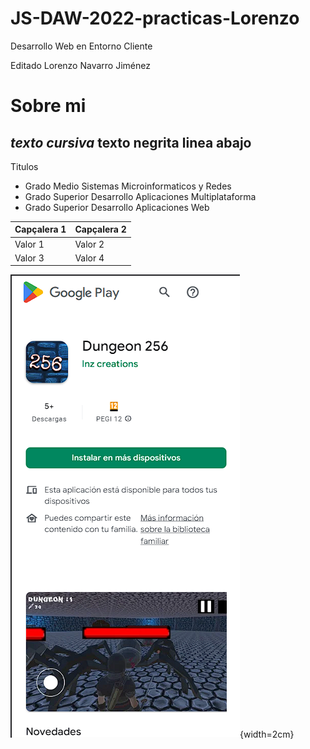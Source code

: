 # JS-DAW-2022-practicas-Lorenzo
Desarrollo Web en Entorno Cliente

Editado Lorenzo Navarro Jiménez

# Sobre mi
*texto cursiva*
**texto negrita**
linea abajo
---
Titulos

* Grado Medio Sistemas Microinformaticos y Redes
* Grado Superior Desarrollo Aplicaciones Multiplataforma
* Grado Superior Desarrollo Aplicaciones Web

| Capçalera 1 | Capçalera 2 |
|-------------|-------------|
| Valor 1 | Valor 2 |
| Valor 3 | Valor 4 |

![Imatge 1 - 2cm](playStoreDungeon.png){width=2cm}